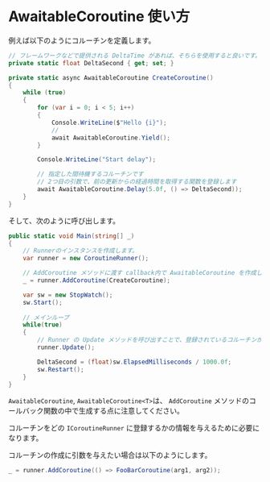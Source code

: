 # AwaitableCoroutine 使い方

例えば以下のようにコルーチンを定義します。

```C#
// フレームワークなどで提供される DeltaTime があれば、そちらを使用すると良いです。
private static float DeltaSecond { get; set; }

private static async AwaitableCoroutine CreateCoroutine()
{
    while (true)
    {
        for (var i = 0; i < 5; i++)
        {
            Console.WriteLine($"Hello {i}");
            // 
            await AwaitableCoroutine.Yield();
        }

        Console.WriteLine("Start delay");

        // 指定した間待機するコルーチンです
        // 2つ目の引数で、前の更新からの経過時間を取得する関数を登録します
        await AwaitableCoroutine.Delay(5.0f, () => DeltaSecond));
    }
}
```

そして、次のように呼び出します。

```C#
public static void Main(string[] _)
{
    // Runnerのインスタンスを作成します。
    var runner = new CoroutineRunner();

    // AddCoroutine メソッドに渡す callback内で AwaitableCoroutine を作成します。
    _ = runner.AddCoroutine(CreateCoroutine);

    var sw = new StopWatch();
    sw.Start();
    
    // メインループ
    while(true)
    {
        // Runner の Update メソッドを呼び出すことで、登録されているコルーチンが次に進みます。
        runner.Update();

        DeltaSecond = (float)sw.ElapsedMilliseconds / 1000.0f;
        sw.Restart();
    }
}
```

`AwaitableCoroutine`, `AwaitableCoroutine<T>`は、 `AddCoroutine` メソッドのコールバック関数の中で生成する点に注意してください。

コルーチンをどの `ICoroutineRunner` に登録するかの情報を与えるために必要になります。

コルーチンの作成に引数を与えたい場合は以下のようにします。

```C#
_ = runner.AddCoroutine(() => FooBarCoroutine(arg1, arg2));
```
